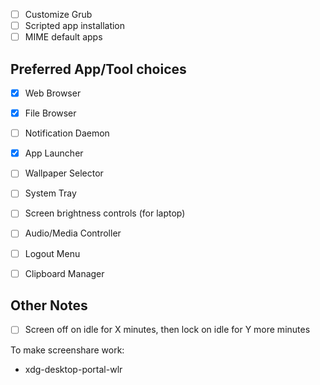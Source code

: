* [ ] Customize Grub
* [ ] Scripted app installation
* [ ] MIME default apps

## Preferred App/Tool choices 
- [x] Web Browser
- [x] File Browser
- [ ] Notification Daemon
- [x] App Launcher

- [ ] Wallpaper Selector
- [ ] System Tray
- [ ] Screen brightness controls (for laptop)
- [ ] Audio/Media Controller
- [ ] Logout Menu
- [ ] Clipboard Manager

## Other Notes
- [ ] Screen off on idle for X minutes, then lock on idle for Y more minutes



To make screenshare work:
- xdg-desktop-portal-wlr